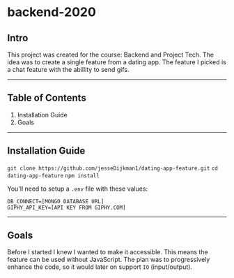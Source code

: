 # backend-2020

## Intro
This project was created for the course: Backend and Project Tech. The idea was to create a single feature from a dating app. The feature I picked is a chat feature with the abillity to send gifs.

---

## Table of Contents
1. Installation Guide
2. Goals
---

## Installation Guide
`git clone https://github.com/jesseDijkman1/dating-app-feature.git`
`cd dating-app-feature`
`npm install`

You'll need to setup a `.env` file with these values:
```env
DB_CONNECT=[MONGO DATABASE URL]
GIPHY_API_KEY=[API KEY FROM GIPHY.COM]
```

---

## Goals
Before I started I knew I wanted to make it accessible. This means the feature can be used without JavaScript. The plan was to progressively enhance the code, so it would later on support `IO` (input/output). 
